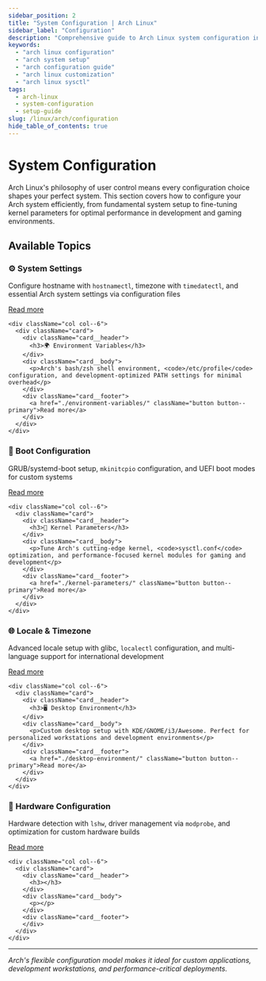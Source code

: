 ```yaml
---
sidebar_position: 2
title: "System Configuration | Arch Linux"
sidebar_label: "Configuration"
description: "Comprehensive guide to Arch Linux system configuration including system settings, environment variables, boot configuration, and hardware setup."
keywords:
  - "arch linux configuration"
  - "arch system setup"
  - "arch configuration guide"
  - "arch linux customization"
  - "arch linux sysctl"
tags:
  - arch-linux
  - system-configuration
  - setup-guide
slug: /linux/arch/configuration
hide_table_of_contents: true
---
```


# System Configuration

Arch Linux's philosophy of user control means every configuration choice shapes your perfect system. This section covers how to configure your Arch system efficiently, from fundamental system setup to fine-tuning kernel parameters for optimal performance in development and gaming environments.

## Available Topics

<div className="container">
  <div className="row">
    <div className="col col--6">
      <div className="card">
        <div className="card__header">
          <h3>⚙️ System Settings</h3>
        </div>
        <div className="card__body">
          <p>Configure hostname with <code>hostnamectl</code>, timezone with <code>timedatectl</code>, and essential Arch system settings via configuration files</p>
        </div>
        <div className="card__footer">
          <a href="./system-settings/" className="button button--primary">Read more</a>
        </div>
      </div>
    </div>
    
    <div className="col col--6">
      <div className="card">
        <div className="card__header">
          <h3>🌍 Environment Variables</h3>
        </div>
        <div className="card__body">
          <p>Arch's bash/zsh shell environment, <code>/etc/profile</code> configuration, and development-optimized PATH settings for minimal overhead</p>
        </div>
        <div className="card__footer">
          <a href="./environment-variables/" className="button button--primary">Read more</a>
        </div>
      </div>
    </div>
  </div>

  <div className="row">
    <div className="col col--6">
      <div className="card">
        <div className="card__header">
          <h3>🚀 Boot Configuration</h3>
        </div>
        <div className="card__body">
          <p>GRUB/systemd-boot setup, <code>mkinitcpio</code> configuration, and UEFI boot modes for custom systems</p>
        </div>
        <div className="card__footer">
          <a href="./boot-configuration/" className="button button--primary">Read more</a>
        </div>
      </div>
    </div>
    
    <div className="col col--6">
      <div className="card">
        <div className="card__header">
          <h3>🔧 Kernel Parameters</h3>
        </div>
        <div className="card__body">
          <p>Tune Arch's cutting-edge kernel, <code>sysctl.conf</code> optimization, and performance-focused kernel modules for gaming and development</p>
        </div>
        <div className="card__footer">
          <a href="./kernel-parameters/" className="button button--primary">Read more</a>
        </div>
      </div>
    </div>
  </div>

  <div className="row">
    <div className="col col--6">
      <div className="card">
        <div className="card__header">
          <h3>🌐 Locale & Timezone</h3>
        </div>
        <div className="card__body">
          <p>Advanced locale setup with glibc, <code>localectl</code> configuration, and multi-language support for international development</p>
        </div>
        <div className="card__footer">
          <a href="./locale-timezone/" className="button button--primary">Read more</a>
        </div>
      </div>
    </div>
    
    <div className="col col--6">
      <div className="card">
        <div className="card__header">
          <h3>🖥️ Desktop Environment</h3>
        </div>
        <div className="card__body">
          <p>Custom desktop setup with KDE/GNOME/i3/Awesome. Perfect for personalized workstations and development environments</p>
        </div>
        <div className="card__footer">
          <a href="./desktop-environment/" className="button button--primary">Read more</a>
        </div>
      </div>
    </div>
  </div>

  <div className="row">
    <div className="col col--6">
      <div className="card">
        <div className="card__header">
          <h3>🔌 Hardware Configuration</h3>
        </div>
        <div className="card__body">
          <p>Hardware detection with <code>lshw</code>, driver management via <code>modprobe</code>, and optimization for custom hardware builds</p>
        </div>
        <div className="card__footer">
          <a href="./hardware-configuration/" className="button button--primary">Read more</a>
        </div>
      </div>
    </div>
    
    <div className="col col--6">
      <div className="card">
        <div className="card__header">
          <h3></h3>
        </div>
        <div className="card__body">
          <p></p>
        </div>
        <div className="card__footer">
        </div>
      </div>
    </div>
  </div>
</div>

---

*Arch's flexible configuration model makes it ideal for custom applications, development workstations, and performance-critical deployments.*